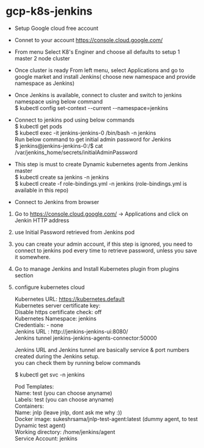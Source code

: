 # gcp-k8s-jenkins

* Setup Google cloud free account  
* Connet to your account https://console.cloud.google.com/
* From menu Select K8's Enginer and choose all defaults to setup 1 master 2 node cluster  
  
* Once cluster is ready From left menu, select Applications and go to google market and install Jenkins( choose new namespace and provide namespace as Jenkins)  
* Once Jenkins is available, connect to cluster and switch to jenkins namespace using below command  
 $ kubectl config set-context --current --namespace=jenkins  
* Connect to jenkins pod using below commands  
 $ kubectl get pods  
 $ kubectl exec -it jenkins-jenkins-0 /bin/bash -n jenkins  
 Run below command to get initial admin password for Jenkins  
 $ jenkins@jenkins-jenkins-0:/$ cat /var/jenkins_home/secrets/initialAdminPassword  
 
 * This step is must to create Dynamic kubernetes agents from Jenkins master  
 $ kubectl create sa jenkins -n jenkins  
 $ kubectl create -f role-bindings.yml -n jenkins (role-bindings.yml is available in this repo)
 
 * Connect to Jenkins from browser  
 1. Go to https://console.cloud.google.com/ -> Applications and click on Jenkin HTTP address  
 2. use Initial Password retrieved from Jenkins pod  
 3. you can create your admin account, if this step is ignored, you need to connect to jenkins pod every time to retrieve password, unless you save it somewhere.  
 4. Go to manage Jenkins and Install Kubernetes plugin from plugins section  
 5. configure kubernetes cloud  

    Kubernetes URL: https://kubernetes.default  
    Kubernetes server certificate key:  
    Disable https certificate check: off  
    Kubernetes Namespace: jenkins  
    Credentials: - none  
    Jenkins URL	: http://jenkins-jenkins-ui:8080/  
    Jenkins tunnel	jenkins-jenkins-agents-connector:50000  
    
    Jenkins URL and Jenkins tunnel are basically service & port numbers created during the Jenkins setup.  
    you can check them by running below commands  
    
    $ kubectl get svc -n jenkins
    
    Pod Templates:  
    Name: test (you can choose anyname)  
    Labels: test (you can choose anyname)  
    Containers:  
    Name: jnlp (leave jnlp, dont ask me why :))  
    Docker image: sukeshrsama/jnlp-test-agent:latest (dummy agent, to test Dynamic test agent)  
    Working directory: /home/jenkins/agent  
    Service Account: jenkins  
    
 
 
